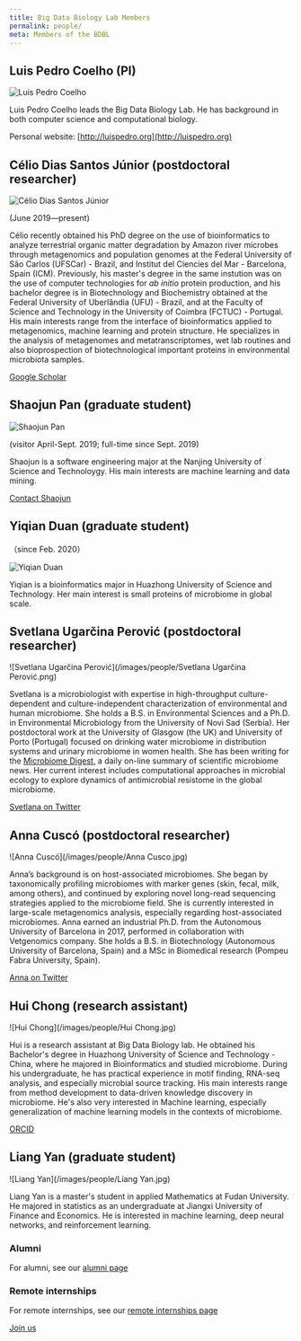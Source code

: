 ```yaml
---
title: Big Data Biology Lab Members
permalink: people/
meta: Members of the BDBL
---
```


## Luis Pedro Coelho (PI)

![Luis Pedro Coelho](/images/people/LuisPedroCoelho.jpeg)

Luis Pedro Coelho leads the Big Data Biology Lab. He has background in both
computer science and computational biology.

Personal website: [http://luispedro.org](http://luispedro.org)

## Célio Dias Santos Júnior (postdoctoral researcher)

![Célio Dias Santos Júnior](/images/people/CelioDiasSantosJunior.jpg)

(June 2019—present)

Célio recently obtained his PhD degree on the use of bioinformatics to analyze
terrestrial organic matter degradation by Amazon river microbes through
metagenomics and population genomes at the Federal University of São Carlos
(UFSCar) - Brazil, and Institut del Ciencies del Mar - Barcelona, Spain (ICM).
Previously, his master's degree in the same instution was on the use of
computer technologies for _ab initio_ protein production, and his bachelor
degree is in Biotechnology and Biochemistry obtained at the Federal University
of Uberlândia (UFU) - Brazil, and at the Faculty of Science and Technology in
the University of Coimbra (FCTUC) - Portugal. His main interests range from the
interface of bioinformatics applied to metagenomics, machine learning and
protein structure. He specializes in the analysis of metagenomes and
metatranscriptomes, wet lab routines and also bioprospection of
biotechnological important proteins in environmental microbiota samples.

[Google Scholar](https://scholar.google.com/citations?user=_Ulxl1gAAAAJ&hl=en)

## Shaojun Pan (graduate student)

![Shaojun Pan](/images/people/ShaojunPan.jpg)

(visitor April-Sept. 2019; full-time since Sept. 2019)

Shaojun is a software engineering major at the Nanjing University of Science
and Technoloygy. His main interests are machine learning and data mining.

[Contact Shaojun](mailto:shaojun1997777@gmail.com)


## Yiqian Duan (graduate student)
（since Feb. 2020）

![Yiqian Duan](/images/people/YiqianDuan.jpg)

Yiqian is a bioinformatics major in Huazhong University of Science and Technology. Her main interest is small proteins of microbiome in global scale. 

## Svetlana Ugarčina Perović (postdoctoral researcher)

![Svetlana Ugarčina Perović](/images/people/Svetlana Ugarčina Perović.png)

Svetlana is a microbiologist with expertise in high-throughput culture-dependent and culture-independent characterization of environmental and human microbiome. She holds a B.S. in Environmental Sciences and a Ph.D. in Environmental Microbiology from the University of Novi Sad (Serbia). Her postdoctoral work at the University of Glasgow (the UK) and University of Porto (Portugal) focused on drinking water microbiome in distribution systems and urinary microbiome in women health. She has been writing for the [Microbiome Digest](https://microbiomedigest.com/author/svetlanaup/), a daily on-line summary of scientific microbiome news. Her current interest includes computational approaches in microbial ecology to explore dynamics of antimicrobial resistome in the global microbiome.

[Svetlana on Twitter](https://twitter.com/svetlana_up)

## Anna Cuscó (postdoctoral researcher)

![Anna Cuscó](/images/people/Anna Cusco.jpg)

Anna’s background is on host-associated microbiomes. She began by taxonomically profiling microbiomes with marker genes (skin, fecal, milk, among others), and continued by exploring novel long-read sequencing strategies applied to the microbiome field. She is currently interested in large-scale metagenomics analysis, especially regarding host-associated microbiomes. Anna earned an industrial Ph.D. from the Autonomous University of Barcelona in 2017, performed in collaboration with Vetgenomics company. She holds a B.S. in Biotechnology (Autonomous University of Barcelona, Spain) and a MSc in Biomedical research (Pompeu Fabra University, Spain).

[Anna on Twitter](https://twitter.com/anna_cusco)

## Hui Chong (research assistant)

![Hui Chong](/images/people/Hui Chong.jpg)

Hui is a research assistant at Big Data Biology lab. He obtained his Bachelor's degree in Huazhong University of Science and Technology - China, where he majored in Bioinformatics and studied microbiome. During his undergraduate, he has practical experience in motif finding, RNA-seq analysis, and especially microbial source tracking. His main interests range from method development to data-driven knowledge discovery in microbiome. He's also very interested in Machine learning, especially generalization of machine learning models in the contexts of microbiome. 

[ORCID](https://orcid.org/0000-0002-7676-7975)

## Liang Yan (graduate student)

![Liang Yan](/images/people/Liang Yan.jpg)

Liang Yan is a master's student in applied Mathematics at Fudan University. He majored in statistics as an undergraduate at Jiangxi University of Finance and Economics. He is interested in machine learning, deep neural networks, and reinforcement learning.

### Alumni

For alumni, see our [alumni page](/alumni/)

### Remote internships

For remote internships, see our [remote internships page](/remote-internships/)

[Join us](/positions/)
